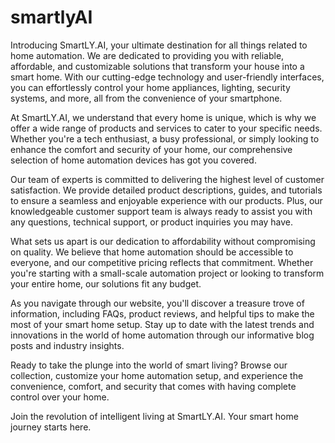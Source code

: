 # smartlyAI
Introducing SmartLY.AI, your ultimate destination for all things related to home automation. We are dedicated to providing you with reliable, affordable, and customizable solutions that transform your house into a smart home. With our cutting-edge technology and user-friendly interfaces, you can effortlessly control your home appliances, lighting, security systems, and more, all from the convenience of your smartphone.

At SmartLY.AI, we understand that every home is unique, which is why we offer a wide range of products and services to cater to your specific needs. Whether you're a tech enthusiast, a busy professional, or simply looking to enhance the comfort and security of your home, our comprehensive selection of home automation devices has got you covered.

Our team of experts is committed to delivering the highest level of customer satisfaction. We provide detailed product descriptions, guides, and tutorials to ensure a seamless and enjoyable experience with our products. Plus, our knowledgeable customer support team is always ready to assist you with any questions, technical support, or product inquiries you may have.

What sets us apart is our dedication to affordability without compromising on quality. We believe that home automation should be accessible to everyone, and our competitive pricing reflects that commitment. Whether you're starting with a small-scale automation project or looking to transform your entire home, our solutions fit any budget.

As you navigate through our website, you'll discover a treasure trove of information, including FAQs, product reviews, and helpful tips to make the most of your smart home setup. Stay up to date with the latest trends and innovations in the world of home automation through our informative blog posts and industry insights.

Ready to take the plunge into the world of smart living? Browse our collection, customize your home automation setup, and experience the convenience, comfort, and security that comes with having complete control over your home.

Join the revolution of intelligent living at SmartLY.AI. Your smart home journey starts here.
